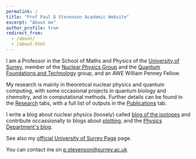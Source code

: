 ```yaml
---
permalink: /
title: "Prof Paul D Stevenson Academic Website"
excerpt: "About me"
author_profile: true
redirect_from: 
  - /about/
  - /about.html
---
```


I am a Professor in the School of Maths and Physics of the [University of Surrey](http://www.surrey.ac.uk),  member of the [Nuclear Physics Group](https://www.surrey.ac.uk/theoretical-nuclear-physics-group) and the [Quantum Foundations and Technology](https://www.surrey.ac.uk/quantum-foundations-centre) group, and an AWE William Penney Fellow.

My research is mainly in theoretical nuclear physics and quantum computing, with some occasional projects in quantum biology and chemsitry, and in computational methods.  Further details can be found in the [Research](/research) tabs, with a full list of outputs in the [Publications](/publications) tab.

I write a blog about nuclear physics (loosely) called [blog of the isotopes](http://blogoftheisotopes.blogspot.com) and contribute occassionally to blogs about [plotting](http://spplotters.blogspot.com), and the [Physics Department's blog](http://blogs.surrey.ac.uk/physics).

See also my [official University of Surrey Page](https://www.surrey.ac.uk/people/paul-stevenson) page.

You can contact me on [p.stevenson@surrey.ac.uk](mailto:p.stevenson@surrey.ac.uk)
